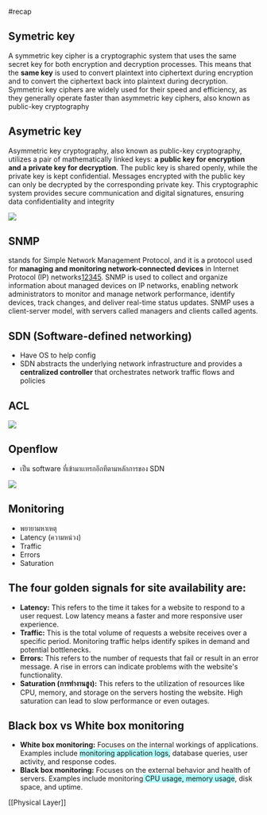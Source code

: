 #recap 

## Symetric key
A symmetric key cipher is a cryptographic system that uses the same secret key for both encryption and decryption processes. This means that the **same key** is used to convert plaintext into ciphertext during encryption and to convert the ciphertext back into plaintext during decryption. Symmetric key ciphers are widely used for their speed and efficiency, as they generally operate faster than asymmetric key ciphers, also known as public-key cryptography

## Asymetric key
Asymmetric key cryptography, also known as public-key cryptography, utilizes a pair of mathematically linked keys: **a public key for encryption and a private key for decryption**. The public key is shared openly, while the private key is kept confidential. Messages encrypted with the public key can only be decrypted by the corresponding private key. This cryptographic system provides secure communication and digital signatures, ensuring data confidentiality and integrity

![](https://i.imgur.com/hxbTwbt.png)


## SNMP
 stands for Simple Network Management Protocol, and it is a protocol used for **managing and monitoring network-connected devices** in Internet Protocol (IP) networks[1](https://www.auvik.com/franklyit/blog/network-basics-what-is-snmp/)[2](https://www.techtarget.com/searchnetworking/definition/SNMP)[3](https://en.wikipedia.org/wiki/Simple_Network_Management_Protocol)[4](https://www.geeksforgeeks.org/simple-network-management-protocol-snmp/)[5](https://www.thousandeyes.com/learning/techtorials/snmp-simple-network-management-protocol). SNMP is used to collect and organize information about managed devices on IP networks, enabling network administrators to monitor and manage network performance, identify devices, track changes, and deliver real-time status updates. SNMP uses a client-server model, with servers called managers and clients called agents.



## SDN (Software-defined networking)
- Have OS to help config
- SDN abstracts the underlying network infrastructure and provides a **centralized controller** that orchestrates network traffic flows and policies

## ACL
![](https://i.imgur.com/jQptnHu.png)



## Openflow
- เป็น software ที่เข้ามาเเทรกอีกทีตามหลักการของ SDN

![](https://i.imgur.com/hQ899oV.png)


## Monitoring
- พยายามหาเหตุ
- Latency (ความหน่วง)
- Traffic
- Errors
- Saturation

## The four golden signals for site availability are:

- **Latency:** This refers to the time it takes for a website to respond to a user request. Low latency means a faster and more responsive user experience.
- **Traffic:** This is the total volume of requests a website receives over a specific period. Monitoring traffic helps identify spikes in demand and potential bottlenecks.
- **Errors:** This refers to the number of requests that fail or result in an error message. A rise in errors can indicate problems with the website's functionality.
- **Saturation (การทํางานสูง):** This refers to the utilization of resources like CPU, memory, and storage on the servers hosting the website. High saturation can lead to slow performance or even outages.

## Black box vs White box monitoring

- **White box monitoring:** Focuses on the internal workings of applications. Examples include <span style="background:#b1ffff">monitoring application logs,</span> database queries, user activity, and response codes.
- **Black box monitoring:** Focuses on the external behavior and health of servers. Examples include monitoring<span style="background:#b1ffff"> CPU usage, memory usage</span>, disk space, and uptime.


[[Physical Layer]]